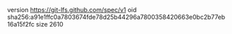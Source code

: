 version https://git-lfs.github.com/spec/v1
oid sha256:a91e1ffc0a7803674fde78d25b44296a7800358420663e0bc2b77eb16a15f2fc
size 2610
